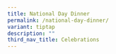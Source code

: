 ```yaml
---
title: National Day Dinner
permalink: /national-day-dinner/
variant: tiptap
description: ""
third_nav_title: Celebrations
---
```

